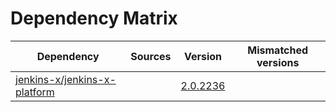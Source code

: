 # Dependency Matrix

Dependency | Sources | Version | Mismatched versions
---------- | ------- | ------- | -------------------
[jenkins-x/jenkins-x-platform](https://github.com/jenkins-x/jenkins-x-platform) |  | [2.0.2236](https://github.com/jenkins-x/jenkins-x-platform/releases/tag/v2.0.2236) | 
